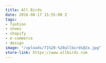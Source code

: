```yaml
---
title: All Birds
date: 2016-08-17 15:55:00 Z
tags:
- fashion
- shoes
- shopify
- e-commerce
- design
image: "/uploads/71%20-%20allbirds@2x.jpg"
store-link: https://www.allbirds.com
---
```


